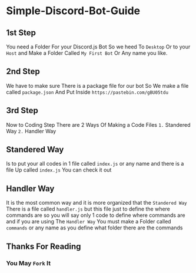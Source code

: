 # Simple-Discord-Bot-Guide

## 1st Step

You need a Folder For your Discord.js Bot
So we heed To `Desktop` Or to your `Host`
and Make a Folder Called `My First Bot` Or Any name you like.

## 2nd Step

We have to make sure There is a package file for our bot
So We make a file called `package.json`
And Put Inside
`https://pastebin.com/gBU05tdu`

## 3rd Step

Now to Coding Step
There are 2 Ways Of Making a Code Files
`1.` Standered Way
`2.` Handler Way

## Standered Way

Is to put your all codes in 1 file
called `index.js` or any name 
and there is a file Up called `index.js` You can check it out

## Handler Way

It is the most common way
and it is more organized that the `Standered Way`
There is a file called `handler.js`
but this file just to define the where commands are
so you will say only 1 code to define where commands are
and if you are using The `Handler Way`
You must make a Folder called `commands` or any name as you define what folder there are the commands

## Thanks For Reading

### You May `Fork` It
